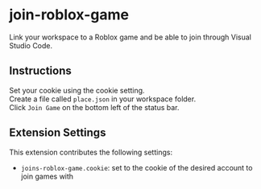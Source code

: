 # join-roblox-game

Link your workspace to a Roblox game and be able to join through Visual Studio Code.

## Instructions

Set your cookie using the cookie setting.  
Create a file called `place.json` in your workspace folder.  
Click `Join Game` on the bottom left of the status bar.  

## Extension Settings

This extension contributes the following settings:

* `joins-roblox-game.cookie`: set to the cookie of the desired account to join games with
